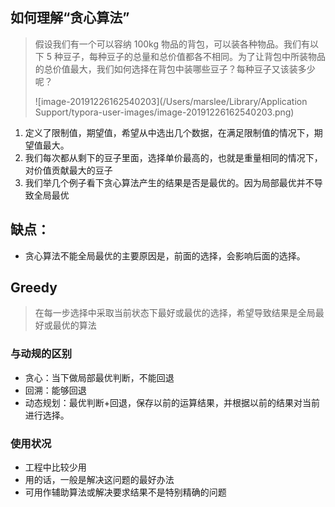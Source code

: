## 如何理解“贪心算法”

> 假设我们有一个可以容纳 100kg 物品的背包，可以装各种物品。我们有以下 5 种豆子，每种豆子的总量和总价值都各不相同。为了让背包中所装物品的总价值最大，我们如何选择在背包中装哪些豆子？每种豆子又该装多少呢？
>
> ![image-20191226162540203](/Users/marslee/Library/Application Support/typora-user-images/image-20191226162540203.png)

1. 定义了限制值，期望值，希望从中选出几个数据，在满足限制值的情况下，期望值最大。
2. 我们每次都从剩下的豆子里面，选择单价最高的，也就是重量相同的情况下，对价值贡献最大的豆子
3. 我们举几个例子看下贪心算法产生的结果是否是最优的。因为局部最优并不导致全局最优

## 缺点：

+ 贪心算法不能全局最优的主要原因是，前面的选择，会影响后面的选择。



## Greedy

> 在每一步选择中采取当前状态下最好或最优的选择，希望导致结果是全局最好或最优的算法

### 与动规的区别

+ 贪心：当下做局部最优判断，不能回退
+ 回溯：能够回退
+ 动态规划：最优判断+回退，保存以前的运算结果，并根据以前的结果对当前进行选择。

### 使用状况

+ 工程中比较少用
+ 用的话，一般是解决这问题的最好办法
+ 可用作辅助算法或解决要求结果不是特别精确的问题

